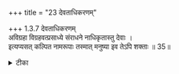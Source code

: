 +++
title = "23 देवताधिकरणम्"

+++
1.3.7 देवताधिकरणम्  
अविग्रहा विग्रहवत्प्रसाध्ये संराधने नाधिकृतास्तु देवाः ।  
इत्यप्यसत् कल्पित नामरूपाः तस्मात् मनुष्या इव तेऽपि शक्ताः ॥ 35॥

<details><summary>टीका</summary>

1.3.7 देवताधिकरणम् The view that Gods who do not have corporeal form are not entitled pursue meditation which could be carried out only by corporeal beings is wrong as it is known (from scriptural texts) that they too are capable of assuming several names and forms. Hence like man, 'Gods also are capable of pursuing meditation'.
</details>

